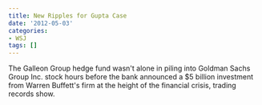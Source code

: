 ```yaml
---
title: New Ripples for Gupta Case
date: '2012-05-03'
categories:
- WSJ
tags: []
---
```

The Galleon Group hedge fund wasn't alone in piling into Goldman Sachs Group Inc. stock hours before the bank announced a $5 billion investment from Warren Buffett's firm at the height of the financial crisis, trading records show.